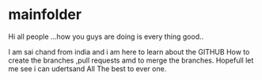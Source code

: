 # mainfolder
Hi all people ...how you guys are doing is every thing good..

I am sai chand from india and i am here to learn about the GITHUB 
How to create the branches ,pull requests amd to merge the branches.
Hopefull let me see i can udertsand
All The best to ever one.

